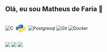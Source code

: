 ## Olá, eu sou Matheus de Faria 🧭
<div style="display: inline_block"><br>
    <img align="center" alt="C" height="30" width="40" src="https://cdn.jsdelivr.net/gh/devicons/devicon/icons/c/c-original.svg">
    <img align="center" alt="Python" height="30" width="40" src="https://raw.githubusercontent.com/devicons/devicon/master/icons/python/python-original.svg">
    <img align="center" alt="Postgresql" height="30" width="40" src="https://cdn.jsdelivr.net/gh/devicons/devicon/icons/postgresql/postgresql-original.svg">
    <img align="center" alt="Git" height="30" width="40" src="https://cdn.jsdelivr.net/gh/devicons/devicon/icons/git/git-original.svg">
    <img align="center" alt="Docker" height="30" width="40" src="https://cdn.jsdelivr.net/gh/devicons/devicon/icons/docker/docker-original.svg">



          

          
</div>

##

<div>
  <a href = "mailto:mattheusdefaria@proton.me"><img src="https://img.shields.io/badge/ProtonMail-8B89CC?style=for-the-badge&logo=protonmail&logoColor=white" target="_blank"></a>
  <a href="https://www.linkedin.com/in/matheus-de-faria-49214b2ab/" target="_blank"><img src="https://img.shields.io/badge/-LinkedIn-%230077B5?style=for-the-badge&logo=linkedin&logoColor=white" target="_blank"></a> 
  <a href="https://twitter.com/matheusdefaria_" target="_blank"><img src="https://img.shields.io/badge/Twitter-1DA1F2?style=for-the-badge&logo=twitter&logoColor=white" target="_blank"></a>

  
</div>
